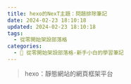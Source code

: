 ```yaml
---
title: hexo的NexT主題：問題排除筆記
date: 2024-02-23 18:10:18
updated: 2024-02-23 18:10:18
tags:
  - 從零開始架設部落格
categories: 
  - 🌴 從零開始架設部落格-新手小白的學習筆記
---
```

>hexo：靜態網站的網頁框架平台
<!-- more -->
